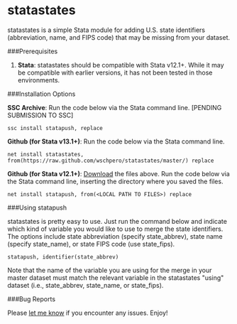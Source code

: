 # statastates

statastates is a simple Stata module for adding U.S. state identifiers (abbreviation, name, and FIPS code) that may be missing from your dataset.

###Prerequisites

1. **Stata**: statastates should be compatible with Stata v12.1+. While it may be compatible with earlier versions, it has not been tested in those environments.

###Installation Options

**SSC Archive**: Run the code below via the Stata command line. [PENDING SUBMISSION TO SSC]
	
	ssc install statapush, replace

**Github (for Stata v13.1+)**: Run the code below via the Stata command line.

	net install statastates, from(https://raw.github.com/wschpero/statastates/master/) replace

**Github (for Stata v12.1+)**: [Download](https://github.com/wschpero/statastates/archive/master.zip) the files above. Run the code below via the Stata command line, inserting the directory where you saved the files.

	net install statapush, from(<LOCAL PATH TO FILES>) replace

###Using statapush

statastates is pretty easy to use. Just run the command below and indicate which kind of variable you would like to use to merge the state identifiers. The options include state abbreviation (specify state_abbrev), state name (specify state_name), or state FIPS code (use state_fips).

	statapush, identifier(state_abbrev)

Note that the name of the variable you are using for the merge in your master dataset must match the relevant variable in the statastates "using" dataset (i.e., state_abbrev, state_name, or state_fips).

###Bug Reports

Please [let me know](https://github.com/wschpero/statapush/issues) if you encounter any issues. Enjoy!
